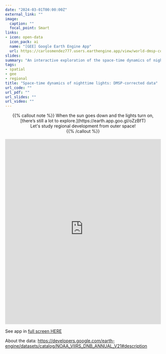 ```yaml
---
date: "2024-03-01T00:00:00Z"
external_link: ""
image:
  caption: ""
  focal_point: Smart
links:
- icon: open-data
  icon_pack: ai
  name: "[GEE] Google Earth Engine App"
  url: https://carlosmendez777.users.earthengine.app/view/world-dmsp-corrected
slides:
summary: "An interactive exploration of the space-time dynamics of nighttime lights using DMSP-corrected data."
tags:
- spatial
- gee
- regional
title: "Space-time dynamics of nighttime lights: DMSP-corrected data"
url_code: ""
url_pdf: ""
url_slides: ""
url_video: ""
---
```


<center>
{{% callout note %}}
When the sun goes down and the lights turn on, [there’s still a lot to explore.](https://earth.app.goo.gl/oZzBfT) 
<br>
Let's study regional development from outer space!
<br>
{{% /callout %}}
</center>

<br>

<iframe height="600" width="100%" frameborder="no" src="https://carlosmendez777.users.earthengine.app/view/world-dmsp-corrected?height=600"> </iframe>

<br>

See app in [full screen HERE](https://carlosmendez777.users.earthengine.app/view/world-dmsp-corrected)


About the data: https://developers.google.com/earth-engine/datasets/catalog/NOAA_VIIRS_DNB_ANNUAL_V21#description  